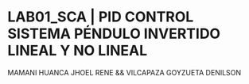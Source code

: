 # LAB01_SCA | PID CONTROL SISTEMA PÉNDULO INVERTIDO LINEAL Y NO LINEAL
MAMANI HUANCA JHOEL RENE &amp;&amp; VILCAPAZA GOYZUETA DENILSON
